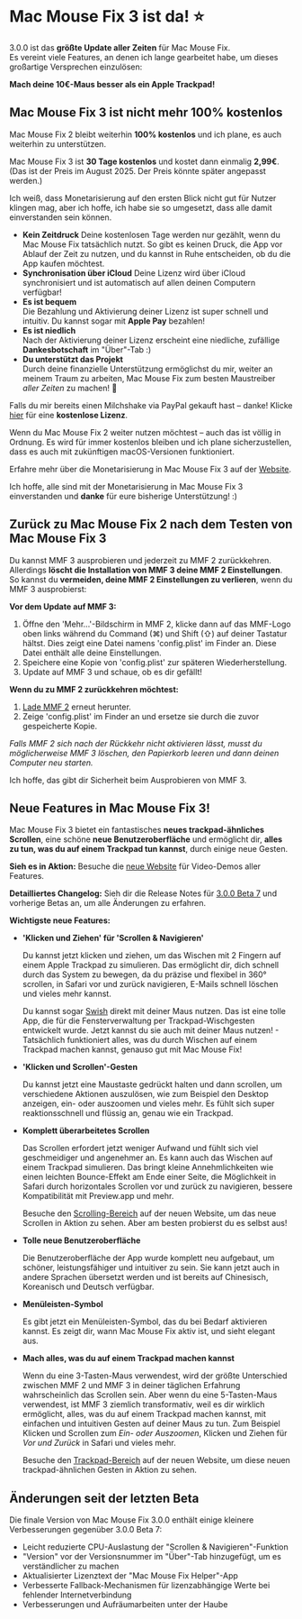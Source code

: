# Mac Mouse Fix 3 ist da! ⭐️

3.0.0 ist das **größte Update aller Zeiten** für Mac Mouse Fix. \
Es vereint viele Features, an denen ich lange gearbeitet habe, um dieses großartige Versprechen einzulösen:

**Mach deine 10€-Maus besser als ein Apple Trackpad!**

## Mac Mouse Fix 3 ist nicht mehr 100% kostenlos

Mac Mouse Fix 2 bleibt weiterhin **100% kostenlos** und ich plane, es auch weiterhin zu unterstützen.

Mac Mouse Fix 3 ist **30 Tage kostenlos** und kostet dann einmalig **2,99€**. \
(Das ist der Preis im August 2025. Der Preis könnte später angepasst werden.)

Ich weiß, dass Monetarisierung auf den ersten Blick nicht gut für Nutzer klingen mag, aber ich hoffe, ich habe sie so umgesetzt, dass alle damit einverstanden sein können.

- **Kein Zeitdruck**
   Deine kostenlosen Tage werden nur gezählt, wenn du Mac Mouse Fix tatsächlich nutzt. So gibt es keinen Druck, die App vor Ablauf der Zeit zu nutzen, und du kannst in Ruhe entscheiden, ob du die App kaufen möchtest.
- **Synchronisation über iCloud**
   Deine Lizenz wird über iCloud synchronisiert und ist automatisch auf allen deinen Computern verfügbar!
- **Es ist bequem**\
   Die Bezahlung und Aktivierung deiner Lizenz ist super schnell und intuitiv. Du kannst sogar mit **Apple Pay** bezahlen!
- **Es ist niedlich**\
   Nach der Aktivierung deiner Lizenz erscheint eine niedliche, zufällige **Dankesbotschaft** im "Über"-Tab :)
- **Du unterstützt das Projekt**\
   Durch deine finanzielle Unterstützung ermöglichst du mir, weiter an meinem Traum zu arbeiten, Mac Mouse Fix zum besten Maustreiber *aller Zeiten* zu machen! 🚀

Falls du mir bereits einen Milchshake via PayPal gekauft hast – danke! Klicke [hier](https://redirect.macmousefix.com/?locale=en&target=mmf-apply-for-milkshake-license) für eine **kostenlose Lizenz**.

Wenn du Mac Mouse Fix 2 weiter nutzen möchtest – auch das ist völlig in Ordnung. Es wird für immer kostenlos bleiben und ich plane sicherzustellen, dass es auch mit zukünftigen macOS-Versionen funktioniert.

Erfahre mehr über die Monetarisierung in Mac Mouse Fix 3 auf der [Website](https://macmousefix.com/#price).

Ich hoffe, alle sind mit der Monetarisierung in Mac Mouse Fix 3 einverstanden und **danke** für eure bisherige Unterstützung! :)

## Zurück zu Mac Mouse Fix 2 nach dem Testen von Mac Mouse Fix 3

Du kannst MMF 3 ausprobieren und jederzeit zu MMF 2 zurückkehren. \
Allerdings **löscht die Installation von MMF 3 deine MMF 2 Einstellungen**. \
So kannst du **vermeiden, deine MMF 2 Einstellungen zu verlieren**, wenn du MMF 3 ausprobierst:

**Vor dem Update auf MMF 3:**

1. Öffne den 'Mehr...'-Bildschirm in MMF 2, klicke dann auf das MMF-Logo oben links während du Command (⌘) und Shift (⇧) auf deiner Tastatur hältst. Dies zeigt eine Datei namens 'config.plist' im Finder an. Diese Datei enthält alle deine Einstellungen.
2. Speichere eine Kopie von 'config.plist' zur späteren Wiederherstellung.
3. Update auf MMF 3 und schaue, ob es dir gefällt!

**Wenn du zu MMF 2 zurückkehren möchtest:**

1. [Lade MMF 2](https://redirect.macmousefix.com/?locale=en&target=mmf2-latest) erneut herunter.
2. Zeige 'config.plist' im Finder an und ersetze sie durch die zuvor gespeicherte Kopie.

*Falls MMF 2 sich nach der Rückkehr nicht aktivieren lässt, musst du möglicherweise MMF 3 löschen, den Papierkorb leeren und dann deinen Computer neu starten.*

Ich hoffe, das gibt dir Sicherheit beim Ausprobieren von MMF 3.

## Neue Features in Mac Mouse Fix 3!

Mac Mouse Fix 3 bietet ein fantastisches **neues trackpad-ähnliches Scrollen**, eine schöne **neue Benutzeroberfläche** und ermöglicht dir, **alles zu tun, was du auf einem Trackpad tun kannst**, durch einige neue Gesten.

**Sieh es in Aktion:** 
Besuche die [neue Website](https://macmousefix.com) für Video-Demos aller Features.

**Detailliertes Changelog:** 
Sieh dir die Release Notes für [3.0.0 Beta 7](https://github.com/noah-nuebling/mac-mouse-fix/releases/tag/3.0.0-Beta-7) und vorherige Betas an, um alle Änderungen zu erfahren.

**Wichtigste neue Features:**

- **'Klicken und Ziehen' für 'Scrollen & Navigieren'**

    Du kannst jetzt klicken und ziehen, um das Wischen mit 2 Fingern auf einem Apple Trackpad zu simulieren. Das ermöglicht dir, dich schnell durch das System zu bewegen, da du präzise und flexibel in 360° scrollen, in Safari vor und zurück navigieren, E-Mails schnell löschen und vieles mehr kannst.

    Du kannst sogar [Swish](https://highlyopinionated.co/swish/) direkt mit deiner Maus nutzen. Das ist eine tolle App, die für die Fensterverwaltung per Trackpad-Wischgesten entwickelt wurde. Jetzt kannst du sie auch mit deiner Maus nutzen! - Tatsächlich funktioniert alles, was du durch Wischen auf einem Trackpad machen kannst, genauso gut mit Mac Mouse Fix!

- **'Klicken und Scrollen'-Gesten**

    Du kannst jetzt eine Maustaste gedrückt halten und dann scrollen, um verschiedene Aktionen auszulösen, wie zum Beispiel den Desktop anzeigen, ein- oder auszoomen und vieles mehr. Es fühlt sich super reaktionsschnell und flüssig an, genau wie ein Trackpad.

- **Komplett überarbeitetes Scrollen**

    Das Scrollen erfordert jetzt weniger Aufwand und fühlt sich viel geschmeidiger und angenehmer an. Es kann auch das Wischen auf einem Trackpad simulieren. Das bringt kleine Annehmlichkeiten wie einen leichten Bounce-Effekt am Ende einer Seite, die Möglichkeit in Safari durch horizontales Scrollen vor und zurück zu navigieren, bessere Kompatibilität mit Preview.app und mehr.

    Besuche den [Scrolling-Bereich](https://macmousefix.com/#scroll) auf der neuen Website, um das neue Scrollen in Aktion zu sehen. Aber am besten probierst du es selbst aus!

- **Tolle neue Benutzeroberfläche**

    Die Benutzeroberfläche der App wurde komplett neu aufgebaut, um schöner, leistungsfähiger und intuitiver zu sein. Sie kann jetzt auch in andere Sprachen übersetzt werden und ist bereits auf Chinesisch, Koreanisch und Deutsch verfügbar.

- **Menüleisten-Symbol**

    Es gibt jetzt ein Menüleisten-Symbol, das du bei Bedarf aktivieren kannst. Es zeigt dir, wann Mac Mouse Fix aktiv ist, und sieht elegant aus.

- **Mach alles, was du auf einem Trackpad machen kannst**

    Wenn du eine 3-Tasten-Maus verwendest, wird der größte Unterschied zwischen MMF 2 und MMF 3 in deiner täglichen Erfahrung wahrscheinlich das Scrollen sein. Aber wenn du eine 5-Tasten-Maus verwendest, ist MMF 3 ziemlich transformativ, weil es dir wirklich ermöglicht, alles, was du auf einem Trackpad machen kannst, mit einfachen und intuitiven Gesten auf deiner Maus zu tun. Zum Beispiel Klicken und Scrollen zum *Ein- oder Auszoomen*, Klicken und Ziehen für *Vor und Zurück* in Safari und vieles mehr.

    Besuche den [Trackpad-Bereich](https://macmousefix.com/#trackpad) auf der neuen Website, um diese neuen trackpad-ähnlichen Gesten in Aktion zu sehen.

## Änderungen seit der letzten Beta

Die finale Version von Mac Mouse Fix 3.0.0 enthält einige kleinere Verbesserungen gegenüber 3.0.0 Beta 7:

- Leicht reduzierte CPU-Auslastung der "Scrollen & Navigieren"-Funktion
- "Version" vor der Versionsnummer im "Über"-Tab hinzugefügt, um es verständlicher zu machen
- Aktualisierter Lizenztext der "Mac Mouse Fix Helper"-App
- Verbesserte Fallback-Mechanismen für lizenzabhängige Werte bei fehlender Internetverbindung
- Verbesserungen und Aufräumarbeiten unter der Haube